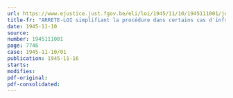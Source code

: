 ```yaml
---
url: https://www.ejustice.just.fgov.be/eli/loi/1945/11/10/1945111001/justel
title-fr: "ARRETE-LOI simplifiant la procédure dans certains cas d'infraction contre la sûreté extérieure de l'Etat"
date: 1945-11-10
source:
number: 1945111001
page: 7746
case: 1945-11-10/01
publication: 1945-11-16
starts:
modifies:
pdf-original:
pdf-consolidated:
---
```


